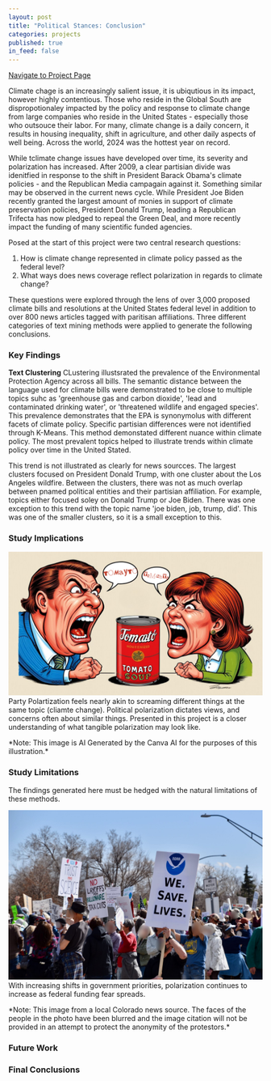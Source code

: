 ```yaml
---
layout: post
title: "Political Stances: Conclusion"
categories: projects
published: true
in_feed: false
---
```

 <section>
    <div class="row">
        <div class="col-6 col-12-small">
            <ul class="actions" style="display: flex; gap: 10px; list-style: none; padding: 0;">
                <li><a href="https://nataliermcastro.github.io/projects/2025/01/14/political-stances.html" class="button fit small">Navigate to Project Page</a></li>
            </ul>
        </div>
    </div> 
</section> 

Climate chage is an increasingly salient issue, it is ubiqutious in its impact, however highly contentious. Those who reside in the Global South are dispropotionaley impacted by the policy and response to climate change from large companies who reside in the United States - especially those who outsouce their labor. For many, climate change is a daily concern, it results in housing inequality, shift in agriculture, and other daily aspects of well being. Across the world, 2024 was the hottest year on record. 

While tclimate change issues have developed over time, its severity and polarization has increased. After 2009, a clear partisian divide was idenitfied in response to the shift in President Barack Obama's climate policies - and the Republican Media campagain against it. Something similar may be observed in the current news cycle. While President Joe Biden recently granted the largest amount of monies in support of climate preservation policies, President Donald Trump, leading a Republican Trifecta has now pledged to repeal the Green Deal, and more recently impact the funding of many scientific funded agencies.

Posed at the start of this project were two central research questions:
1. How is climate change represented in climate policy passed as the federal level?
2. What ways does news coverage reflect polarization in regards to climate change?

These questions were explored through the lens of over 3,000 proposed climate bills and resolutions at the United States federal level in addition to over 800 news articles tagged with paritisan affiliations. Three different categories of text mining methods were applied to generate the following conclusions. 

### Key Findings

**Text Clustering**
CLustering illustsrated the prevalence of the Environmental Protection Agency across all bills. The semantic distance between the language used for climate bills were demonstrated to be close to multiple topics suhc as 'greenhouse gas and carbon dioxide', 'lead and contaminated drinking water', or 'threatened wildlife and engaged species'. This prevalence demonstrates that the EPA is synonymolus with different facets of climate policy. Specific partisian differences were not identified through K-Means. This method demonstated different nuance within climate policy. The most prevalent topics helped to illustrate trends within climate policy over time in the United Stated.

This trend is not illustrated as clearly for news sourcces. The largest clusters focused on President Donald Trump, with one cluster about the Los Angeles wildfire. Between the clusters, there was not as much overlap  between pnamed political entities and their partisian affiliation. For example, topics either focused soley on Donald Trump or Joe Biden. There was one exception to this trend with the topic name 'joe biden, job, trump, did'. This was one of the smaller clusters, so it is a small exception to this.




### Study Implications
<section>
		<p><span class="image right"><img src="/assets/images/TOMAYTO.png" alt="Two people in characicture drawings yelling at a can of tomato soup. One has the pronunciation 'tomayto' the other 'tomahto'."  /></span> Party Polartization feels nearly akin to screaming different things at the same topic (cliamte change). Political polarization dictates views, and concerns often about similar things. Presented in this project is a closer understanding of what tangible polarization may look like. </p>
	</section>
*Note: This image is AI Generated by the Canva AI for the purposes of this illustration.*


### Study Limitations


The findings generated here must be hedged with the natural limitations of these methods. 

<section>
		<p><span class="image fit"><img src="/assets/images/climate-protest.jpg" alt="People holding up protest signs. One has a large print of the NOAA logo and says 'we save lives'."  /></span> With increasing shifts in government priorities, polarization continues to increase as federal funding fear spreads.</p>
*Note: This image from a local Colorado news source. The faces of the people in the photo have been blurred and the image citation will not be provided in an attempt to protect the anonymity of the protestors.*
	</section>


### Future Work


### Final Conclusions

